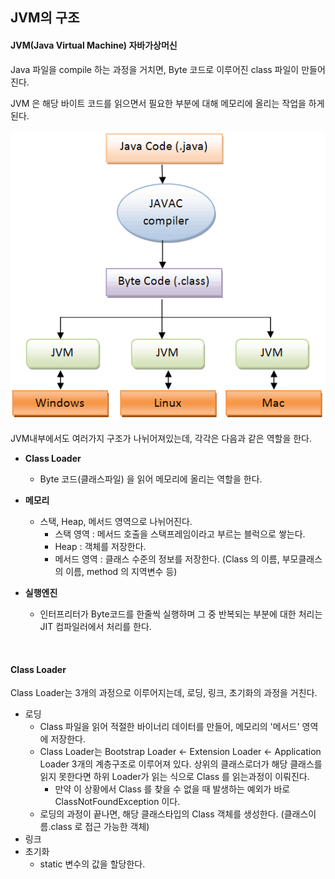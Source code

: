 ## JVM의 구조

#### JVM(Java Virtual Machine) 자바가상머신

Java 파일을 compile 하는 과정을 거치면, Byte 코드로 이루어진 class 파일이 만들어진다. 

JVM 은 해당 바이트 코드를 읽으면서 필요한 부분에 대해 메모리에 올리는 작업을 하게 된다.

![jvm](./JVM구조.png)



JVM내부에서도 여러가지 구조가 나뉘어져있는데, 각각은 다음과 같은 역할을 한다.

* **Class Loader**

  * Byte 코드(클래스파일) 을 읽어 메모리에 올리는 역할을 한다.

* **메모리**

  * 스택, Heap, 메서드 영역으로 나뉘어진다.
    * 스택 영역 : 메서드 호출을 스택프레임이라고 부르는 블럭으로 쌓는다.
    * Heap : 객체를 저장한다.
    * 메서드 영역 : 클래스 수준의 정보를 저장한다.  (Class 의 이름, 부모클래스의 이름, method 의 지역변수 등)

* **실행엔진**

  * 인터프리터가 Byte코드를 한줄씩 실행하며 그 중 반복되는 부분에 대한 처리는 JIT 컴파일러에서 처리를 한다.

  ​

#### Class Loader

Class Loader는 3개의 과정으로 이루어지는데, 로딩, 링크, 초기화의 과정을 거친다.

* 로딩
  * Class 파일을 읽어 적절한 바이너리 데이터를 만들어, 메모리의 '메서드' 영역에 저장한다.
  * Class Loader는 Bootstrap Loader <- Extension Loader <- Application Loader 3개의 계층구조로 이루어져 있다. 상위의 클래스로더가 해당 클래스를 읽지 못한다면 하위 Loader가 읽는 식으로 Class 를 읽는과정이 이뤄진다.
    * 만약 이 상황에서 Class 를 찾을 수 없을 때 발생하는 예외가 바로 ClassNotFoundException 이다.
  * 로딩의 과정이 끝나면, 해당 클래스타입의 Class 객체를 생성한다. (클래스이름.class 로 접근 가능한 객체)
* 링크
* 초기화
  * static 변수의 값을 할당한다.